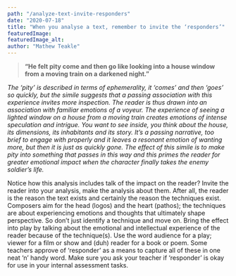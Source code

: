 ```yaml
---
path: "/analyze-text-invite-responders"
date: "2020-07-18"
title: "When you analyse a text, remember to invite the ‘responders’"
featuredImage:
featuredImage_alt:
author: "Mathew Teakle"
---
```


> **“He felt pity come and then go like looking into a house window from a moving train on a darkened night.”**

*The ‘pity’ is described in terms of ephemerality, it ‘comes’ and then ‘goes’ so quickly, but the simile suggests that a passing association with this experience invites more inspection. The reader is thus drawn into an association with familiar emotions of a voyeur. The experience of seeing a lighted window on a house from a moving train creates emotions of intense speculation and intrigue. You want to see inside, you think about the house, its dimensions, its inhabitants and its story. It’s a passing narrative, too brief to engage with properly and it leaves a resonant emotion of wanting more, but then it is just as quickly gone. The effect of this simile is to make pity into something that passes in this way and this primes the reader for greater emotional impact when the character finally takes the enemy soldier’s life.*

Notice how this analysis includes talk of the impact on the reader? Invite the reader into your analysis, make the analysis about them. After all, the reader is the reason the text exists and certainly the reason the techniques exist. Composers aim for the head (logos) and the heart (pathos); the techniques are about experiencing emotions and thoughts that ultimately shape perspective. So don’t just identify a technique and move on. Bring the effect into play by talking about the emotional and intellectual experience of the reader because of the technique(s). Use the word audience for a play; viewer for a film or show and (duh) reader for a book or poem. Some teachers approve of ‘responder’ as a means to capture all of these in one neat ‘n’ handy word. Make sure you ask your teacher if ‘responder’ is okay for use in your internal assessment tasks. 
